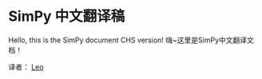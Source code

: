 # SimPy 中文翻译稿
Hello, this is the SimPy document CHS version! 
嗨~这里是SimPy中文翻译文档！

译者：
[Leo](https://github.com/LeoLee0097)
